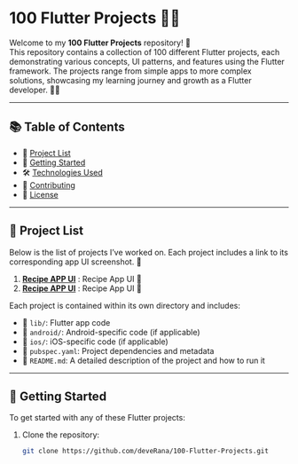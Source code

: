 # 100 Flutter Projects 🎯📱

Welcome to my **100 Flutter Projects** repository! 🎉  
This repository contains a collection of 100 different Flutter projects, each demonstrating various concepts, UI patterns, and features using the Flutter framework. The projects range from simple apps to more complex solutions, showcasing my learning journey and growth as a Flutter developer. 🚀✨

---

## 📚 Table of Contents

- 📝 [Project List](#project-list)
- 🚀 [Getting Started](#getting-started)
- 🛠️ [Technologies Used](#technologies-used)
- 🤝 [Contributing](#contributing)
- 📄 [License](#license)

---

## 📂 Project List

Below is the list of projects I’ve worked on. Each project includes a link to its corresponding app UI screenshot. 📸  

1. **[Recipe APP UI](recipe_app/README.md)** : Recipe App UI 🍳  
2. **[Recipe APP UI](blinkit_app/README.md)** : Recipe App UI 🍳 


Each project is contained within its own directory and includes:  
- 📁 `lib/`: Flutter app code  
- 📁 `android/`: Android-specific code (if applicable)  
- 📁 `ios/`: iOS-specific code (if applicable)  
- 📄 `pubspec.yaml`: Project dependencies and metadata  
- 📃 `README.md`: A detailed description of the project and how to run it  

---

## 🚀 Getting Started

To get started with any of these Flutter projects:

1. Clone the repository:  
   ```bash
   git clone https://github.com/deveRana/100-Flutter-Projects.git
